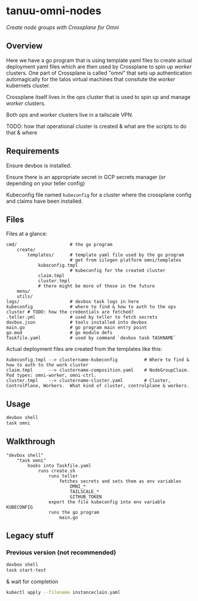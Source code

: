 # tanuu-omni-nodes

*Create node groups with Crossplane for Omni*

## Overview

Here we have a go program that is using template yaml files to create actual deployment yaml files which are then used by Crossplane to spin up *worker* clusters.  One part of Crossplane is called "omni" that sets up authentication automagically for the talos virtual machines that consitute the
*worker* kubernets cluster.

Crossplane itself lives in the *ops* cluster that is used to spin up and manage *worker* clusters.

Both *ops* and *worker* clusters live in a tailscale VPN.

TODO: how that operational cluster is created & what are the scripts
to do that & where

## Requirements

Ensure devbox is installed.

Ensure there is an appropriate secret in GCP secrets manager (or depending on your teller config)

Kubeconfig file named `kubeconfig` for a cluster where the crossplane config and claims have been installed. 

## Files

Files at a glance:
```
cmd/                    # the go program
    create/
        templates/      # template yaml file used by the go program
                        # get from silogen platform omni/templates
            kubeconfig.tmpl
                        # kubeconfig for the created cluster
            claim.tmpl
            cluster.tmpl
            # there might be more of these in the future
    menu/
    utils/
logs/                   # devbox task logs in here
kubeconfig              # where to find & how to auth to the ops cluster # TODO: how the credentials are fetched?
.teller.yml             # used by teller to fetch secrets
devbox.json             # tools installed into devbox
main.go                 # go program main entry point
go.mod                  # go module defs
Taskfile.yaml           # used by command `devbox task TASKNAME`
```

Actual deployment files are created from the templates like this:
```
kubeconfig.tmpl --> clustername-kubeconfig          # Where to find & how to auth to the work cluster
claim.tmpl      --> clustername-composition.yaml    # NodeGroupClaim.  Pod types: omni-worker, omni-ctrl.
cluster.tmpl    --> clustername-cluster.yaml        # Cluster, ControlPlane, Workers.  What kind of cluster, controlplane & workers.
```

## Usage

```bash
devbox shell
task omni
```

## Walkthrough

```
"devbox shell"
    "task omni"
        hooks into Taskfile.yaml
            runs create.sh
                runs teller
                    fetches secrets and sets them as env variables
                        OMNI_*
                        TAILSCALE_*
                        GITHUB_TOKEN
                export the file kubeconfig into env variable KUBECONFIG
                runs the go program
                    main.go
```

## Legacy stuff

### Previous version (not recommended)

```bash
devbox shell
task start-test
```
& wait for completion

```bash
kubectl apply --filename instanceclain.yaml
```
